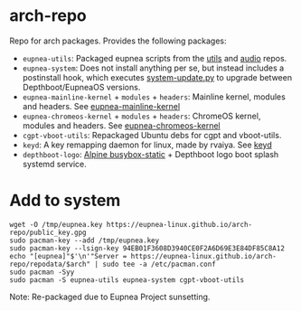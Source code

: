 # arch-repo

Repo for arch packages. Provides the following packages:

* `eupnea-utils`: Packaged eupnea scripts from the [utils](https://github.com/eupnea-linux/eupnea-utils)
  and [audio](https://github.com/eupnea-linux/audio-scripts/) repos.
* `eupnea-system`: Does not install anything per se, but instead includes a postinstall hook, which
  executes [system-update.py](https://github.com/eupnea-linux/system-update) to upgrade between Depthboot/EupneaOS
  versions.
* `eupnea-mainline-kernel` + `modules` + `headers`: Mainline kernel, modules and headers.
  See [eupnea-mainline-kernel](https://eupnea-linux.github.io/docs/project/kernels#mainline-eupnea-kernel)
* `eupnea-chromeos-kernel` + `modules` + `headers`: ChromeOS kernel, modules and headers.
  See [eupnea-chromeos-kernel](https://eupnea-linux.github.io/docs/project/kernels#chromeos-eupnea-kernel)
* `cgpt-vboot-utils`: Repackaged Ubuntu debs for cgpt and vboot-utils.
* `keyd`: A key remapping daemon for linux, made by rvaiya. See [keyd](https://github.com/rvaiya/keyd)
* `depthboot-logo`: [Alpine busybox-static](https://dl-cdn.alpinelinux.org/alpine/v3.17/main/x86_64/busybox-static-1.35.0-r29.apk) +
  Depthboot logo boot splash systemd service.

# Add to system

```
wget -O /tmp/eupnea.key https://eupnea-linux.github.io/arch-repo/public_key.gpg
sudo pacman-key --add /tmp/eupnea.key
sudo pacman-key --lsign-key 94EB01F3608D3940CE0F2A6D69E3E84DF85C8A12
echo "[eupnea]"$'\n'"Server = https://eupnea-linux.github.io/arch-repo/repodata/$arch" | sudo tee -a /etc/pacman.conf
sudo pacman -Syy
sudo pacman -S eupnea-utils eupnea-system cgpt-vboot-utils
```

Note: Re-packaged due to Eupnea Project sunsetting.
